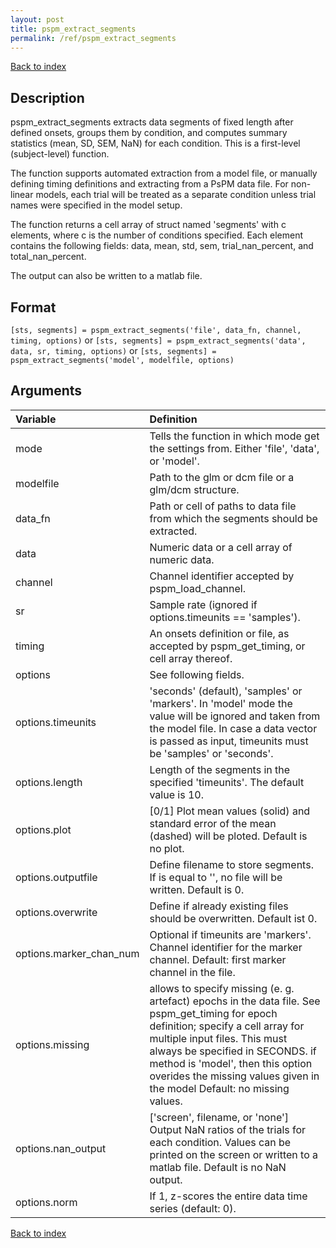 ```yaml
---
layout: post
title: pspm_extract_segments
permalink: /ref/pspm_extract_segments
---
```



[Back to index](/PsPM/ref/)

## Description

pspm_extract_segments extracts data segments of fixed length after defined onsets, groups them by condition, and computes summary statistics (mean, SD, SEM, NaN) for each condition. This is a first-level (subject-level) function. 

The function supports automated extraction from a model file, or manually defining timing definitions and extracting from a PsPM data file. For non-linear models, each trial will be treated as a separate condition unless trial names were specified in the model setup.

The function returns a cell array of struct named 'segments' with c elements, where c is the number of conditions specified. Each element contains the following fields: data, mean, std, sem, trial_nan_percent, and total_nan_percent. 

The output can also be written to a matlab file. 


## Format

`[sts, segments] = pspm_extract_segments('file', data_fn, channel, timing, options)` or
`[sts, segments] = pspm_extract_segments('data', data, sr, timing, options)` or
`[sts, segments] = pspm_extract_segments('model', modelfile, options)`


## Arguments

| Variable | Definition |
|:--|:--|
| mode | Tells the function in which mode get the settings from. Either 'file', 'data', or 'model'. |
| modelfile | Path to the glm or dcm file or a glm/dcm structure. |
| data_fn | Path or cell of paths to data file from which the segments should be extracted. |
| data | Numeric data or a cell array of numeric data. |
| channel | Channel identifier accepted by pspm_load_channel. |
| sr | Sample rate (ignored if options.timeunits == 'samples'). |
| timing | An onsets definition or file, as accepted by pspm_get_timing, or cell array thereof. |
| options | See following fields. |
| options.timeunits | 'seconds' (default), 'samples' or 'markers'. In 'model' mode the value will be ignored and taken from the model file. In case a data vector is passed as input, timeunits must be 'samples' or 'seconds'. |
| options.length | Length of the segments in the specified 'timeunits'. The default value is 10. |
| options.plot | [0/1] Plot mean values (solid) and standard error of the mean (dashed) will be ploted. Default is no plot. |
| options.outputfile | Define filename to store segments. If is equal to '', no file will be written. Default is 0. |
| options.overwrite | Define if already existing files should be overwritten. Default ist 0. |
| options.marker_chan_num | Optional if timeunits are 'markers'. Channel identifier for the marker channel. Default: first marker channel in the file. |
| options.missing | allows to specify missing (e. g. artefact) epochs in the data file. See pspm_get_timing for epoch definition; specify a cell array for multiple input files. This must always be specified in SECONDS. if method is 'model', then this option overides the missing values given in the model Default: no missing values. |
| options.nan_output | ['screen', filename, or 'none'] Output NaN ratios of the trials for each condition. Values can be printed on the screen or written to a matlab file. Default is no NaN output. |
| options.norm | If 1, z-scores the entire data time series (default: 0). |

[Back to index](/PsPM/ref/)
